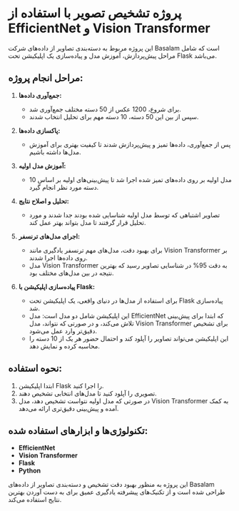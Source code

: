 # پروژه تشخیص تصویر با استفاده از EfficientNet و Vision Transformer

این پروژه مربوط به دسته‌بندی تصاویر از داده‌های شرکت Basalam است که شامل مراحل پیش‌پردازش، آموزش مدل و پیاده‌سازی یک اپلیکیشن تحت Flask می‌باشد.

## مراحل انجام پروژه:

1. **جمع‌آوری داده‌ها:**
   - برای شروع، 1200 عکس از 50 دسته مختلف جمع‌آوری شد.
   - سپس از بین این 50 دسته، 10 دسته مهم برای تحلیل انتخاب شدند.

2. **پاکسازی داده‌ها:**
   - پس از جمع‌آوری، داده‌ها تمیز و پیش‌پردازش شدند تا کیفیت بهتری برای آموزش مدل‌ها داشته باشیم.

3. **آموزش مدل اولیه:**
   - مدل اولیه بر روی داده‌های تمیز شده اجرا شد تا پیش‌بینی‌های اولیه بر اساس 10 دسته مورد نظر انجام گیرد.

4. **تحلیل و اصلاح نتایج:**
   - تصاویر اشتباهی که توسط مدل اولیه شناسایی شده بودند جدا شدند و مورد تحلیل قرار گرفتند تا مدل بتواند بهتر عمل کند.

5. **اجرای مدل‌های ترنسفر:**
   - برای بهبود دقت، مدل‌های مهم ترنسفر یادگیری مانند Vision Transformer بر روی داده‌ها اجرا شدند.
   - مدل Vision Transformer به دقت 95% در شناسایی تصاویر رسید که بهترین نتیجه در بین مدل‌های مختلف بود.

6. **پیاده‌سازی اپلیکیشن با Flask:**
   - برای استفاده از مدل‌ها در دنیای واقعی، یک اپلیکیشن تحت Flask پیاده‌سازی شد.
   - این اپلیکیشن شامل دو مدل است: مدل EfficientNet که ابتدا برای پیش‌بینی تلاش می‌کند، و در صورتی که نتواند، مدل Vision Transformer برای تشخیص دقیق‌تر وارد عمل می‌شود.
   - این اپلیکیشن می‌تواند تصاویر را آپلود کند و احتمال حضور هر یک از 10 دسته را محاسبه کرده و نمایش دهد.

## نحوه استفاده:

1. ابتدا اپلیکیشن Flask را اجرا کنید.
2. تصویری را آپلود کنید تا مدل‌های انتخابی تشخیص دهند.
3. در صورتی که مدل اولیه نتواست تشخیص دهد، مدل Vision Transformer به کمک آمده و پیش‌بینی دقیق‌تری ارائه می‌دهد.

## تکنولوژی‌ها و ابزارهای استفاده شده:

- **EfficientNet**
- **Vision Transformer**
- **Flask**
- **Python**

این پروژه به منظور بهبود دقت تشخیص و دسته‌بندی تصاویر از داده‌های Basalam طراحی شده است و از تکنیک‌های پیشرفته یادگیری عمیق برای به دست آوردن بهترین نتایج استفاده می‌کند.
